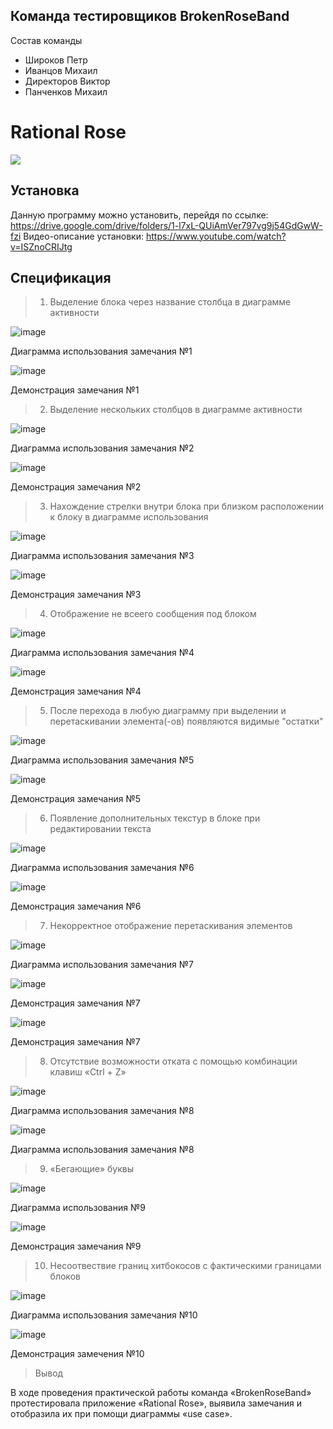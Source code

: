 
## Команда тестировщиков BrokenRoseBand
Состав команды
- Широков Петр
- Иванцов Михаил
- Директоров Виктор
- Панченков Михаил

# Rational Rose

![](https://discoversdkcdn.azureedge.net/runtimecontent/companyfiles/5803/2278/thumbnail.png?v131140816767671932)






## Установка
Данную программу можно установить, перейдя по ссылке: https://drive.google.com/drive/folders/1-l7xL-QUiAmVer797vg9j54GdGwW-fzi
Видео-описание установки:
https://www.youtube.com/watch?v=ISZnoCRIJtg

## Спецификация

> 1) Выделение блока через название столбца в диаграмме активности

![image](https://user-images.githubusercontent.com/57438792/133217263-55c07eb8-3663-49c8-9846-eec52635c5c6.png)

Диаграмма использования замечания №1

![image](https://user-images.githubusercontent.com/57438792/133217444-ddc7e90e-a5fe-40de-9b4c-4cd962ab8d46.png)

Демонстрация замечания №1

> 2) Выделение нескольких столбцов в диаграмме активности

![image](https://user-images.githubusercontent.com/57438792/133217700-8848a0ef-bab3-4cbb-9fd0-07a6fb5e23a4.png)

Диаграмма использования замечания №2

![image](https://user-images.githubusercontent.com/57438792/133217746-882c2ba8-9e33-420e-bae7-1a13f8771af9.png)

Демонстрация замечания №2

> 3) Нахождение стрелки внутри блока при близком расположении к блоку в диаграмме использования

![image](https://user-images.githubusercontent.com/57438792/133217877-2c6a5400-3563-4c7a-bea2-5cc7070b9f91.png)

Диаграмма использования замечания №3

![image](https://user-images.githubusercontent.com/57438792/133217942-eb11ab33-6fd7-40d3-b8d4-bb17c566fcb9.png)

Демонстрация замечания №3

> 4) Отображение не всеего сообщения под блоком

![image](https://user-images.githubusercontent.com/57438792/133218019-56cbc08e-7744-4a68-9e01-d4c6ef05df2f.png)

Диаграмма использования замечания №4

![image](https://user-images.githubusercontent.com/57438792/133218052-f3096d6c-e5d5-403a-8db4-b9ea77bc4619.png)

Демонстрация замечания №4

> 5) После перехода в любую диаграмму при выделении и перетаскивании элемента(-ов) появляются видимые "остатки"

![image](https://user-images.githubusercontent.com/57438792/133218148-6e7dcb38-a7ab-41fa-9637-3b44d02d5cfd.png)

Диаграмма использования замечания №5

![image](https://user-images.githubusercontent.com/57438792/133218164-e0ba54b1-bb98-48e3-abfb-9aaddda21686.png)

Демонстрация замечания №5

> 6) Появление дополнительных текстур в блоке при редактировании текста

![image](https://user-images.githubusercontent.com/57438792/133218265-955c5312-f62a-49f6-96bd-4ea9d19aa401.png)

Диаграмма использования замечания №6

![image](https://user-images.githubusercontent.com/57438792/133218295-71080e27-023b-4126-9dfa-77b0b62f80a6.png)

Демонстрация замечания №6

> 7) Некорректное отображение перетаскивания элементов

![image](https://user-images.githubusercontent.com/57438792/133218432-46d3552f-3c48-4429-b02d-347db2de0160.png)

Диаграмма использования замечания №7

![image](https://user-images.githubusercontent.com/57438792/133218476-1f42484d-87b5-477d-a2bc-8c9aff258a86.png)

Демонстрация замечания №7

![image](https://user-images.githubusercontent.com/57438792/133218509-b66918a9-8b2b-4151-bfa0-41333280b754.png)

Демонстрация замечания №7

> 8) Отсутствие возможности отката с помощью комбинации клавиш «Ctrl + Z»

![image](https://user-images.githubusercontent.com/57438792/133218642-004a14e7-a58b-4d25-b4f9-51ed6915f601.png)

Диаграмма использования замечания №8

![image](https://user-images.githubusercontent.com/57438792/133218697-365a9b0e-723a-48b2-84c0-9aedc3f06f49.png)

Диаграмма использования замечания №8

> 9) «Бегающие» буквы

![image](https://user-images.githubusercontent.com/57438792/133218794-4cd942c6-295c-4fdc-8f6a-c3b63a444041.png)

Диаграмма использования №9

![image](https://user-images.githubusercontent.com/57438792/133218828-b8d86394-fc3f-42b5-81a3-7116617dd19f.png)

Демонстрация замечания №9

> 10) Несоотвествие границ хитбокосов с фактическими границами блоков

![image](https://user-images.githubusercontent.com/57438792/133218926-b22b1178-aadc-4284-a67a-8ff8b27c12f3.png)

Диаграмма использования замечания №10

![image](https://user-images.githubusercontent.com/57438792/133218952-f85836be-e93d-4b51-8efb-e6b0e76b418e.png)

Демонстрация замечения №10

> Вывод

В ходе проведения практической работы команда «BrokenRoseBand» протестировала приложение «Rational Rose», выявила замечания и отобразила их при помощи диаграммы «use case».



